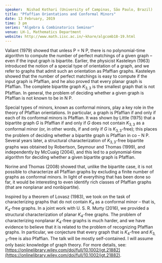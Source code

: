 ```yaml
---
speaker:  Nishad Kothari (University of Campinas, São Paulo, Brazil)
title: "Pfaffian Orientations and Conformal Minors"
date: 13 February, 2019
time: 3 pm
series: "Algebra & Combinatorics Seminar"
venue: LH-1, Mathematics Department
website: http://www.math.iisc.ac.in/~khare/algcomb18-19.html
---
```


Valiant (1979) showed that unless P = N P, there is no polynomial-time
algorithm to compute the number of perfect matchings of a given graph –
even if the input graph is bipartite. Earlier, the physicist Kasteleyn
(1963) introduced the notion of a special type of orientation of a graph,
and we refer to graphs that admit such an orientation as Pfaffian graphs.
Kasteleyn showed that the number of perfect matchings is easy to compute
if the input graph is Pfaffian, and he also proved that every planar
graph is Pfaffian. The complete bipartite graph $K_{3,3}$ is the smallest
graph that is not Pfaffian. In general, the problem of deciding whether
a given graph is Pfaffian is not known to be in N P.

Special types of minors, known as conformal minors, play a key role in
the theory of Pfaffian orientations. In particular, a graph is Pfaffian
if and only if each of its conformal minors is Pfaffian. It was shown by
Little (1975) that a bipartite graph $G$ is Pfaffian if and only if $G$
does not contain $K_{3,3}$ as a conformal minor (or, in other words, if
and only if $G$ is $K_{3,3}$-free); this places the problem of deciding
whether a bipartite graph is Pfaffian in co – N P. Several years
later, a structural characterization of $K_{3,3}$-free bipartite graphs
was obtained by Robertson, Seymour and Thomas (1999), and independently
by McCuaig (2004), and this led to a polynomial-time algorithm for
deciding whether a given bipartite graph is Pfaffian.

Norine and Thomas (2008) showed that, unlike the bipartite case, it is 
not possible to characterize all Pfaffian graphs by excluding a finite 
number of graphs as conformal minors. In light of everything that has 
been done so far, it would be interesting to even identify rich
classes of Pfaffian graphs (that are nonplanar and nonbipartite).

Inspired by a theorem of Lovasz (1983), we took on the task of
characterizing graphs that do not contain $K_4$ as a conformal minor –
that is, $K_4$-free graphs. In a joint work with U. S. R. Murty
(2016), we provided a structural characterization of planar $K_4$-free
graphs. The problem of characterizing nonplanar $K_4$-free graphs is much
harder, and we have evidence to believe that it is related to the problem
of recognizing Pfaffian graphs. In particular, we conjecture that every
graph that is $K_4$-free and $K_{3,3}$-free is also Pfaffian. The talk
will be mostly self-contained. I will assume only basic knowledge of
graph theory. For more details, see: 
[https://onlinelibrary.wiley.com/doi/full/10.1002/jgt.21882](https://onlinelibrary.wiley.com/doi/full/10.1002/jgt.21882).

